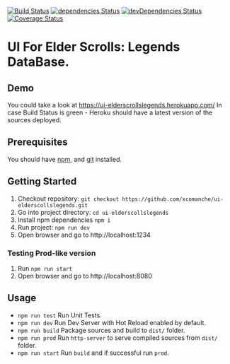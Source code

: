 [![Build Status](https://travis-ci.org/xcomanche/ui-elderscollslegends.svg?branch=main)](https://travis-ci.org/xcomanche/ui-elderscollslegends)
[![dependencies Status](https://david-dm.org/xcomanche/ui-elderscollslegends/status.svg)](https://david-dm.org/xcomanche/ui-elderscollslegends)
[![devDependencies Status](https://david-dm.org/xcomanche/ui-elderscollslegends/dev-status.svg)](https://david-dm.org/xcomanche/ui-elderscollslegends?type=dev)
[![Coverage Status](https://coveralls.io/repos/github/xcomanche/ui-elderscollslegends/badge.svg?branch=main)](https://coveralls.io/github/xcomanche/ui-elderscollslegends?branch=main)

# UI For Elder Scrolls: Legends DataBase.

## Demo
You could take a look at https://ui-elderscrollslegends.herokuapp.com/
In case Build Status is green - Heroku should have a latest version of the sources deployed.

## Prerequisites
You should have [npm](https://www.npmjs.com/get-npm), and [git](https://git-scm.com/book/en/v2/Getting-Started-Installing-Git) installed.

## Getting Started
1. Checkout repository: `git checkout https://github.com/xcomanche/ui-elderscollslegends.git`
1. Go into project directory: `cd ui-elderscollslegends`
1. Install npm dependencies `npm i` 
1. Run project: `npm run dev`
1. Open browser and go to http://localhost:1234

### Testing Prod-like version
1. Run `npm run start`
1. Open browser and go to http://localhost:8080

## Usage
* `npm run test` Run Unit Tests.
* `npm run dev` Run Dev Server with Hot Reload enabled by default.
* `npm run build` Package sources and build to `dist/` folder.
* `npm run prod` Run `http-server` to serve compiled sources from `dist/` folder.
* `npm run start` Run `build` and if successful run `prod`.
